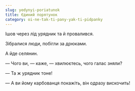 ```yaml
---
slug: yedynyi-poriatunok
title: Єдиний порятунок
category: oi-ne-tak-ti-pany-yak-ti-pidpanky
---
```

Ішов через лід урядник та й провалився.

Зібралися люди, побігли за дрюками.

А йде селянин.

— Чого ви, — каже, — хвилюєтесь, чого галас зняли?

— Та ж урядник тоне!

— А ви йому карбованця покажіть, він одразу вискочить!
